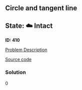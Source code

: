 ## Circle and tangent line

## State: :cloud: **Intact**

**ID: 410**

[Problem Description](https://projecteuler.net/problem=410)

[Source code](main.cpp)

### Solution
0
